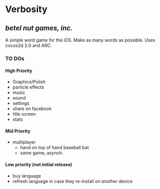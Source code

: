 # Verbosity
## _betel nut games, inc._

A simple word game for the iOS. Make as many words as possible. Uses cocos2d 2.0 and ARC. 

### TO DOs

#### High Priority
* Graphics/Polish
* particle effects
* music
* sound
* settings
* share on facebook
* title screen
* stats

#### Mid Priority
* multiplayer
	* hand on top of hand baseball bat
	* same game, asynch.

#### Low priority (not initial release)
* buy language
* refresh language in case they re-install on another device